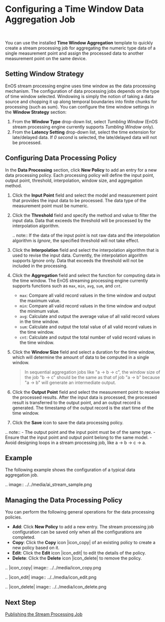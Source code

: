# Configuring a Time Window Data Aggregation Job

<br />

You can use the installed **Time Window Aggregation** template to quickly create a stream processing job for aggregating the numeric type data of a single measurement point and assign the processed data to another measurement point on the same device.

## Setting Window Strategy

EnOS stream processing engine uses time window as the data processing mechanism. The configuration of data processing jobs depends on the type of time window selected. Windowing is simply the notion of taking a data source and chopping it up along temporal boundaries into finite chunks for processing (such as sum). You can configure the time window settings in the **Window Strategy** section:

1. From the **Window Type** drop-down list, select *Tumbling Window* (EnOS stream processing engine currently supports *Tumbling Window* only).
2. From the **Latency Setting** drop-down list, select the time extension for late/delayed data. If *0 second* is selected, the late/delayed data will not be processed.


## Configuring Data Processing Policy

In the **Data Processing** section, click **New Policy** to add an entry for a new data processing policy. Each processing policy will define the input point, output point, threshold, interpolation, window size, and aggregation method.

1. Click the **Input Point** field and select the model and measurement point that provides the input data to be processed. The data type of the measurement point must be numeric.

2. Click the **Threshold** field and specify the method and value to filter the input data. Data that exceeds the threshold will be processed by the interpolation algorithm.

   .. note:: If the data of the input point is not raw data and the interpolation algorithm is *Ignore*, the specified threshold will not take effect.

3. Click the **Interpolation** field and select the interpolation algorithm that is used to revise the input data. Currently, the interpolation algorithm supports *Ignore* only. Data that exceeds the threshold will not be included in the processing.

4. Click the **Aggregation** field and select the function for computing data in the time window. The EnOS streaming processing engine currently supports functions such as `max`, `min`, `avg`, `sum`, and `cnt`.

   - `max`: Compare all valid record values in the time window and output the maximum value.
   - `min`: Compare all valid record values in the time window and output the minimum value.
   - `avg`: Calculate and output the average value of all valid record values in the time window.
   - `sum`: Calculate and output the total value of all valid record values in the time window.
   - `cnt`: Calculate and output the total number of valid record values in the time window.

5. Click the **Window Size** field and select a duration for the time window, which will determine the amount of data to be computed in a single window.

   > In sequential aggregation jobs like "a -> b -> c", the window size of the job "b -> c" should be the same as that of job "a -> b" because "a -> b" will generate an intermediate output.

6. Click the **Output Point** field and select the measurement point to receive the processed results. After the input data is processed, the processed result is transferred to the output point, and an output record is generated. The timestamp of the output record is the start time of the time window.

7. Click the **Save** icon to save the data processing policy.

.. note:: - The output point and the input point must be of the same type.
      - Ensure that the input point and output point belong to the same model.
      - Avoid designing loops in a stream processing job, like a -> b -> c -> a.


## Example

The following example shows the configuration of a typical data aggregation job.

.. image:: ../../media/ai_stream_sample.png


## Managing the Data Processing Policy

You can perform the following general operations for the data processing policies.

- **Add**: Click **New Policy** to add a new entry. The stream processing job configuration can be saved only when all the configurations are completed.
- **Copy**: Click the **Copy** icon |icon_copy| of an existing policy to create a new policy based on it.
- **Edit**: Click the **Edit** icon |icon_edit| to edit the details of the policy.
- **Delete**: Click the **Delete** icon |icon_delete| to remove the policy.

.. |icon_copy| image:: ../../media/icon_copy.png

.. |icon_edit| image:: ../../media/icon_edit.png

.. |icon_delete| image:: ../../media/icon_delete.png


## Next Step

[Publishing the Stream Processing Job](publishing_job)
